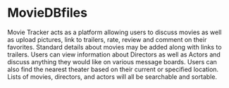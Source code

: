 MovieDBfiles
============

Movie Tracker acts as a platform allowing users to discuss movies as well as upload pictures, link to trailers, rate, review and comment on their favorites. Standard details about movies may be added along with links to trailers. Users can view information about Directors as well as Actors and discuss anything they would like on various message boards. Users can also find the nearest theater based on their current or specified location. Lists of movies, directors, and actors will all be searchable and sortable.
